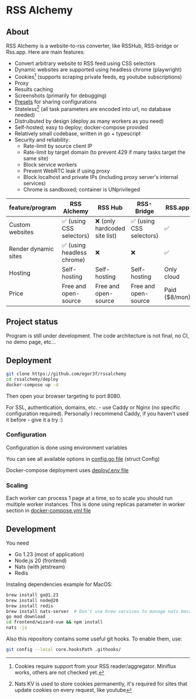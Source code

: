 # RSS Alchemy

## About

RSS Alchemy is a website-to-rss converter, like RSSHub, RSS-bridge or Rss.app. Here are main features:

- Convert arbitrary website to RSS feed using CSS selectors
- Dynamic websites are supported using headless chrome (playwright)
- Cookies[^1] (supports scraping private feeds, eg youtube subscriptions)
- Proxy
- Results caching
- Screenshots (primarily for debugging)
- [Presets](presets) for sharing configurations
- Stateless[^2] (all task parameters are encoded into url, no database needed)
- Distruibuted by design (deploy as many workers as you need)
- Self-hosted; easy to deploy; docker-compose provided
- Relatively small codebase, written in go + typescript
- Security and reliability:
  - Rate-limit by source client IP
  - Rate-limit by target domain (to prevent 429 if many tasks target the same site)
  - Block service workers
  - Prevent WebRTC leak if using proxy
  - Block localhost and private IPs (including proxy server's internal services)
  - Chrome is sandboxed; container is UNprivileged

[^1]: Cookies require support from your RSS reader/aggregator. Miniflux works, others are not checked yet.
[^2]: Nats KV is used to store cookies permanently, it's required for sites that update cookies on every request, like
youtube

| feature/program      | RSS Alchemy               | RSS Hub                      | RSS-Bridge              | RSS.app       |
|----------------------|---------------------------|------------------------------|-------------------------|---------------|
| Custom websites      | ✅ (using CSS selectors)   | ❌ (only hardcoded site list) | ✅ (using CSS selectors) | ✅             |
| Render dynamic sites | ✅ (using headless chrome) | ❌                            | ❌                       | ✅             |
| Hosting              | Self-hosting              | Self-hosting                 | Self-hosting            | Only cloud    |
| Price                | Free and open-source      | Free and open-source         | Free and open-source    | Paid ($8/mon) |

## Project status

Program is still under development. The code architecture is not final, no CI, no demo page, etc...

## Deployment

```bash
git clone https://github.com/egor3f/rssalchemy
cd rssalchemy/deploy
docker-compose up -d
```

Then open your browser targeting to port 8080.

For SSL, authentication, domains, etc. - use Caddy or Nginx (no specific configuration required). Personally I recommend Caddy, if you haven't used it before - give it a try :)

### Configuration

Configuration is done using environment variables

You can see all available options in [config.go file](internal/config/config.go) (struct Config)

Docker-compose deployment uses [deploy/.env file](deploy/.env)

### Scaling

Each worker can process 1 page at a time, so to scale you should run multiple worker instances. This is done using replicas parameter in worker section in [docker-compose.yml file](deploy/docker-compose.yml)

## Development

You need 
- Go 1.23 (most of application)
- Node.js 20 (frontend)
- Nats (with jetstream)
- Redis

Instaling dependencies example for MacOS:

```bash
brew install go@1.23
brew install node@20
brew install redis
brew install nats-server  # Don't use brew services to manage nats because it lacks config support
go mod download
cd frontend/wizard-vue && npm install
nats -js
```

Also this repository contains some useful git hooks. To enable them, use:
```bash
git config --local core.hooksPath .githooks/
```
